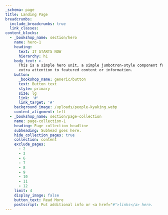 ```yaml
---
_schema: page
title: Landing Page
breadcrumbs:
  include_breadcrumbs: true
  link_classes:
content_blocks:
  - _bookshop_name: section/hero
    name: hero-1
    heading:
      text: IT STARTS NOW
      hierarchy: h1
    body_text: >-
      This is a simple hero unit, a simple jumbotron-style component for calling
      extra attention to featured content or information.
    button:
      _bookshop_name: generic/button
      text: Button text
      style: primary
      size: lg
      link: '#'
      link_target: '#'
    background_image: /uploads/people-kyaking.webp
    content_alignment: left
  - _bookshop_name: section/page-collection
    name: page-collection-1
    heading: Page collection headline
    subheading: Subhead goes here.
    hide_collection_pages: true
    collection: content
    exclude_pages:
      - 2
      - 3
      - 6
      - 7
      - 8
      - 9
      - 10
      - 11
      - 12
    limit: 4
    display_image: false
    button_text: Read More
    postscript: Put additional info or <a href="#">links</a> here.
---
```

